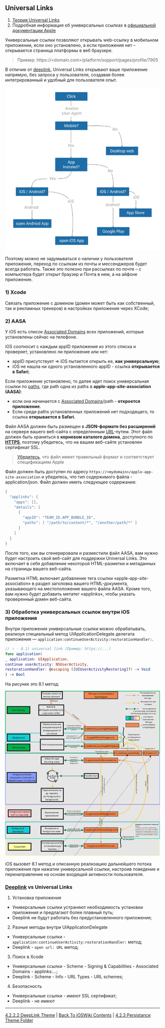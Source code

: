 ## Universal Links

1. [Теория Universal Links](https://habr.com/ru/articles/423315/)
2. Подробная информация об универсальных ссылках в [официальной документации Apple](https://developer.apple.com/videos/play/wwdc2020/10098/)

Универсальные ссылки позволяют открывать web-ссылку в мобильном приложении, если оно установлено, а если приложения нет – открывается страница платформы в веб браузере.

> Пример: https://<domain.com>/platform/support/pages/profile/7905

В отличие от [deeplink](./4.2.2.2%20Deeplink.md), Universal Links открывают ваше приложение напрямую, без запроса у пользователя, создавая более интегрированный и удобный для пользователя опыт.

![](https://github.com/eldaroid/pictures/blob/master/iOSWiki/IosDevTools/universal_links.png?raw=true)

Поэтому можно не задумываться о наличии у пользователя приложения, переход по ссылкам из почты и мессенджеров будет всегда работать. Также это полезно при рассылках по почте – с компьютера будет открыт браузер и Почта в нем, а на айфоне приложение.

### 1) Xcode

Связать приложение с доменом (домен может быть как собственный, так и рекламных трекеров) в настройках приложения через XCode;

### 2) AASA

У iOS есть список [Associated Domains](https://developer.apple.com/documentation/xcode/supporting-associated-domains) всех приложений, которые установлены сейчас на телефоне. 

iOS соотносит с каждым appID приложения из этого списка и проверяет, установлено ли приложение или нет:

* appID присутствует => iOS пытается открыть ее, __как универсальную__;
* iOS не нашла ни одного установленного appID - ссылка __открывается в Safari__;

Если приложение установлено, то далее идет поиск универсальная ссылки по [paths](/2%20ComputerScience/2.3%20Networking/2.3.1%20API/2.3.1.3%20URI\URL\URN.md), где path одна из paths в **apple-app-site-association (AASA)**:

* если она начинается с [Associated Domains](https://developer.apple.com/documentation/xcode/supporting-associated-domains)/path - __откроется приложение__. 
* Если среди paths установленных приложений нет подходящего, то ссылка __открывается в Safari__.

Файл AASA должен быть размещен в **JSON-формате без расширений** на сервере вашего веб-сайта с определенным [URL](/2%20ComputerScience/2.3%20Networking/2.3.1%20API/2.3.1.4%20URI\URL\URN.md)-путем. Этот файл должен быть храниться в **корневом каталоге домена**, доступного по [**HTTPS**](/2%20ComputerScience/2.3%20Networking/2.3.2%20Web/2.3.2.3%20Protocols.md), поэтому убедитесь, что на вашем веб-сайте установлен сертификат SSL.

> [Убедитесь](https://stackoverflow.com/questions/74866698/how-do-i-access-apples-aasa-validator-app-search-api-validation-tool), что файл имеет правильный формат и соответствует спецификациям Apple

Файл должен быть доступен по адресу `https://<mydomain>/apple-app-site-association` и убедитесь, что тип содержимого файла - application/json. Файл должен иметь следующее содержание:

```swift
{
  "applinks": {
    "apps": [],
    "details": [
      {
        "appID": "TEAM_ID.APP_BUNDLE_ID",
        "paths": [ "/path/to/content/*", "/another/path/*" ]
      }
    ]
  }
}
```

После того, как вы сгенерировали и разместили файл AASA, вам нужно будет настроить свой веб-сайт для поддержки Universal Links. Это включает в себя добавление некоторой HTML-разметки и метаданных на страницы вашего веб-сайта.

Разметка HTML включает добавление тега ссылки «apple-app-site-association» в раздел заголовка вашего HTML-документа, указывающего на местоположение вашего файла AASA. Кроме того, вам нужно будет добавить метатег «applinks», чтобы указать проверенный домен веб-сайта.


### 3) Обработка универсальных ссылок внутри iOS приложения

Внутри приложения универсальные ссылки можно обрабатывать, реализуя специальный метод UIApplicationDelegate делегата приложения — `application:continueUserActivity:restorationHandler:`.

```swift
// ⭐️ - 8.1) universal link (Пример: https://...)
func application(
_ application: UIApplication,
continue userActivity: NSUserActivity,
restorationHandler: @escaping ([UIUserActivityRestoring]?) -> Void
) -> Bool 
```

На рисунке это 8.1 метод:

![AppMethodLifeCycleWithUniversalLink](https://github.com/eldaroid/pictures/blob/master/iOSWiki/IosDevTools/AppMethodLifeCycleWithHelper.jpg?raw=true)

iOS вызовет 8.1 метод и описанную реализацию дальнейшего потока приложения при нажатии универсальной ссылки, настроив поведение и перенаправление на основе входящей активности пользователя.

### [Deeplink](./4.2.2.2%20Deeplink.md) vs Universal Links

1) Установка приложения
* Универсальные ссылки устраняют необходимость установки приложения и предлагают более плавный путь;
* Deeplink не будут работать без предустановленного приложения;

2) Разные методы внутри UIApplicationDelegate
* Универсальные ссылки - `application:continueUserActivity:restorationHandler:` метод;
* Deeplink - `open url: URL` метод;

3) Поиск в Xcode
* Универсальные ссылки - Scheme - Signing & Capabilities - Associated Domains - applinks:...; 
* Deeplink - Scheme - Info - URL Types - URL schemes;

4) Безопасность
* Универсальные ссылки - имеют SSL сертификат;
* Deeplink - не имеют

---

[4.2.2.2 DeepLink Theme](./4.2.2.2%20Deeplink.md) | [Back To iOSWiki Contents](https://github.com/eldaroid/iOSWiki) | [4.2.3 Persistance Theme Folder](../4.2.3%20Persistence/)
